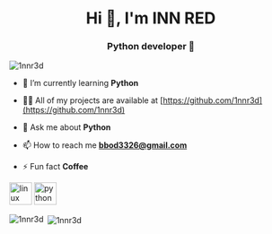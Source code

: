<h1 align="center">Hi 👋, I'm INN RED</h1>
<h3 align="center">Python developer 🐍</h3>

<p align="left"> <img src="https://komarev.com/ghpvc/?username=1nnr3d" alt="1nnr3d" /> </p>

- 🌱 I’m currently learning **Python**

- 👨‍💻 All of my projects are available at [https://github.com/1nnr3d](https://github.com/1nnr3d)

- 💬 Ask me about **Python**

- 📫 How to reach me **bbod3326@gmail.com**

- ⚡ Fun fact **Coffee**

<p align="left"><img src="https://devicons.github.io/devicon/devicon.git/icons/linux/linux-original.svg" alt="linux" width="40" height="40"/> <img src="https://devicons.github.io/devicon/devicon.git/icons/python/python-original.svg" alt="python" width="40" height="40"/></p><p><img align="left" src="https://github-readme-stats.vercel.app/api/top-langs/?username=1nnr3d&layout=compact" alt="1nnr3d" /></p><p>&nbsp;<img align="center" src="https://github-readme-stats.vercel.app/api?username=1nnr3d&show_icons=true" alt="1nnr3d" /></p>

